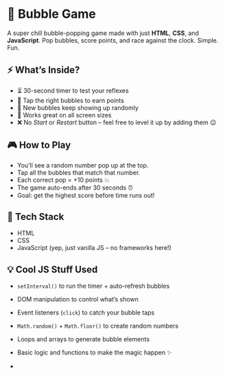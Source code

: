 # 🎈 Bubble Game

A super chill bubble-popping game made with just **HTML**, **CSS**, and **JavaScript**. Pop bubbles, score points, and race against the clock. Simple. Fun.

## ⚡ What’s Inside?

- ⏳ 30-second timer to test your reflexes  
- 🎯 Tap the right bubbles to earn points  
- 🔄 New bubbles keep showing up randomly  
- 📱 Works great on all screen sizes  
- ❌ No *Start* or *Restart* button – feel free to level it up by adding them 😉

## 🎮 How to Play

- You’ll see a random number pop up at the top.
- Tap all the bubbles that match that number.
- Each correct pop = +10 points 💥
- The game auto-ends after 30 seconds ⏰
- Goal: get the highest score before time runs out!

## 🧰 Tech Stack

- HTML
- CSS
- JavaScript (yep, just vanilla JS – no frameworks here!)

## 💡 Cool JS Stuff Used

- `setInterval()` to run the timer + auto-refresh bubbles  
- DOM manipulation to control what’s shown  
- Event listeners (`click`) to catch your bubble taps  
- `Math.random()` + `Math.floor()` to create random numbers  
- Loops and arrays to generate bubble elements  
- Basic logic and functions to make the magic happen ✨

- 
